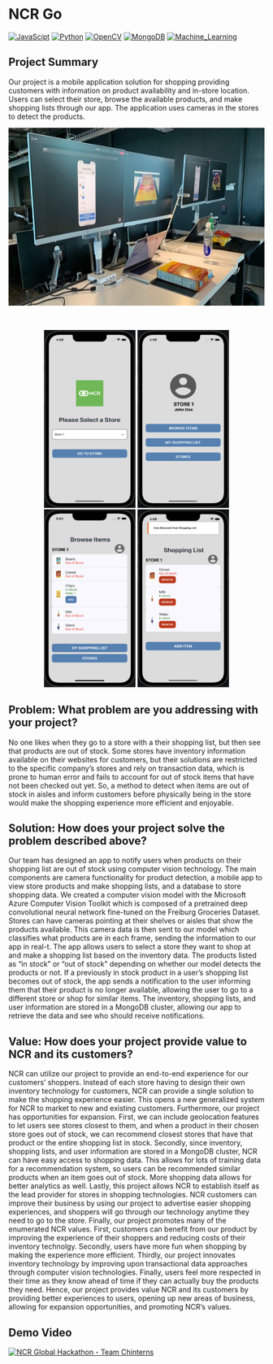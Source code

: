 # NCR Go
[![JavaScipt](https://img.shields.io/badge/JavaScript-yellow?style=for-the-badge&logo=javascript&logoColor=white)]()
[![Python](https://img.shields.io/badge/Python-3776AB?style=for-the-badge&logo=python&logoColor=white)]()
[![OpenCV](https://img.shields.io/badge/OpenCV-27338e?style=for-the-badge&logo=OpenCV&logoColor=white)]()
[![MongoDB](https://img.shields.io/badge/MongoDB-green?style=for-the-badge&logo=OpenCV&logoColor=white)]()
[![Machine_Learning](https://shields.io/badge/face_recognition-darkblue?style=for-the-badge&)]()

## Project Summary
Our project is a mobile application solution for shopping providing customers with information on product availability and in-store location. 
Users can select their store, browse the available products, and make shopping lists through our app. The application uses cameras in the stores 
to detect the products.

<p align="center">
  <img src="public/images/ncr-go-main.jpeg" height="350" width="700" alt="Demo of App">
</p>
<br/>
<p align="center">
  <img src="public/images/ncr-go-1.png" height="350" width="180" alt="Home Page of App">
  <img src="public/images/ncr-go-2.png" height="350" width="180" alt="Profile Page Page of App">
  <img src="public/images/ncr-go-3.png" height="350" width="180" alt="Browse Items Page of App">
  <img src="public/images/ncr-go-4.png" height="350" width="180" alt="Shopping List Page of App">
</p>

## Problem: What problem are you addressing with your project?
No one likes when they go to a store with a their shopping list, but then see that products are out of stock. Some stores have inventory information available on their websites for customers, but their solutions are restricted to the specific company’s stores and rely on transaction data, which is prone to human error and fails to account for out of stock items that have not been checked out yet. So, a method to detect when items are out of stock in aisles and inform customers before physically being in the store would make the shopping experience more efficient and enjoyable. 

## Solution: How does your project solve the problem described above?
Our team has designed an app to notify users when products on their shopping list are out of stock using computer vision technology. The main components are camera functionality for product detection, a mobile app to view store products and make shopping lists, and a database to store shopping data. We created a computer vision model with the Microsoft Azure Computer Vision Toolkit which is composed of a pretrained deep convolutional neural network fine-tuned on the Freiburg Groceries Dataset. Stores can have cameras pointing at their shelves or aisles that show the products available. This camera data is then sent to our model which classifies what products are in each frame, sending the information to our app in real-t. The app allows users to select a store they want to shop at and make a shopping list based on the inventory data. The products listed as “in stock” or “out of stock” depending on whether our model detects the products or not. If a previously in stock product in a user’s shopping list becomes out of stock, the app sends a notification to the user informing them that their product is no longer available, allowing the user to go to a different store or shop for similar items. The inventory, shopping lists, and user information are stored in a MongoDB cluster, allowing our app to retrieve the data and see who should receive notifications.

## Value: How does your project provide value to NCR and its customers?
NCR can utilize our project to provide an end-to-end experience for our customers’ shoppers. Instead of each store having to design their own inventory technology for customers, NCR can provide a single solution to make the shopping experience easier. This opens a new generalized system for NCR to market to new and existing customers. Furthermore, our project has opportunities for expansion. First, we can include geolocation features to let users see stores closest to them, and when a product in their chosen store goes out of stock, we can recommend closest stores that have that product or the entire shopping list in stock. Secondly, since inventory, shopping lists, and user information are stored in a MongoDB cluster, NCR can have easy access to shopping data. This allows for lots of training data for a recommendation system, so users can be recommended similar products when an item goes out of stock. More shopping data allows for better analytics as well. Lastly, this project allows NCR to establish itself as the lead provider for stores in shopping technologies. NCR customers can improve their business by using our project to advertise easier shopping experiences, and shoppers will go through our technology anytime they need to go to the store. Finally, our project promotes many of the enumerated NCR values. First, customers can benefit from our product by improving the experience of their shoppers and reducing costs of their inventory technolgy. Secondly, users have more fun when shopping by making the experience more efficient. Thirdly, our project innovates inventory technology by improving upon transactional data approaches through computer vision technologies. Finally, users feel more respected in their time as they know ahead of time if they can actually buy the products they need. Hence, our project provides value NCR and its customers by providing better experiences to users, opening up new areas of business, allowing for expansion opportunities, and promoting NCR’s values. 

## Demo Video
[![NCR Global Hackathon - Team Chinterns](https://img.youtube.com/vi/eCDzSWLUD4g/maxresdefault.jpg)](https://www.youtube.com/watch?v=eCDzSWLUD4g "NCR Global Hackathon - Team Chinterns")
